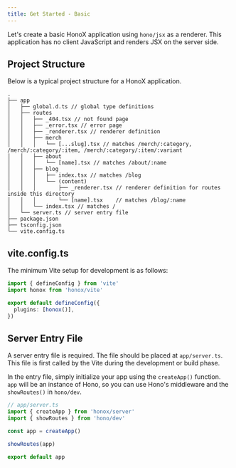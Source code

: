 ```yaml
---
title: Get Started - Basic
---
```


Let's create a basic HonoX application using `hono/jsx` as a renderer. This application has no client JavaScript and renders JSX on the server side.

## Project Structure

Below is a typical project structure for a HonoX application.

```
.
├── app
│   ├── global.d.ts // global type definitions
│   ├── routes
│   │   ├── _404.tsx // not found page
│   │   ├── _error.tsx // error page
│   │   ├── _renderer.tsx // renderer definition
│   │   ├── merch
│   │   │   └── [...slug].tsx // matches /merch/:category, /merch/:category/:item, /merch/:category/:item/:variant
│   │   ├── about
│   │   │   └── [name].tsx // matches /about/:name
│   │   ├── blog
│   │   │   ├── index.tsx // matches /blog
│   │   │   └── (content)
│   │   │       ├── _renderer.tsx // renderer definition for routes inside this directory
│   │   │       └── [name].tsx    // matches /blog/:name
│   │   └── index.tsx // matches /
│   └── server.ts // server entry file
├── package.json
├── tsconfig.json
└── vite.config.ts
```

## vite.config.ts

The minimum Vite setup for development is as follows:

```typescript
import { defineConfig } from 'vite'
import honox from 'honox/vite'

export default defineConfig({
  plugins: [honox()],
})
```

## Server Entry File

A server entry file is required. The file should be placed at `app/server.ts`. This file is first called by the Vite during the development or build phase.

In the entry file, simply initialize your app using the `createApp()` function. `app` will be an instance of Hono, so you can use Hono's middleware and the `showRoutes()` in `hono/dev`.

```typescript
// app/server.ts
import { createApp } from 'honox/server'
import { showRoutes } from 'hono/dev'

const app = createApp()

showRoutes(app)

export default app
```
